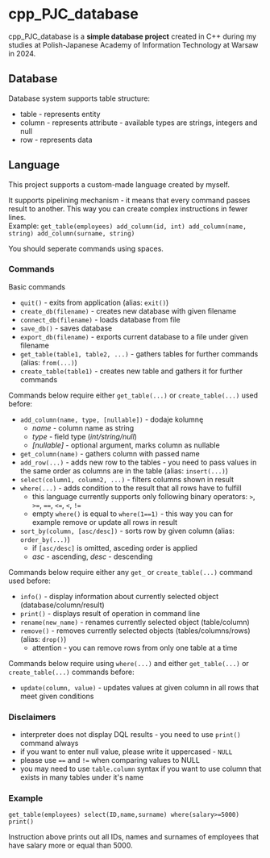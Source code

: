 # cpp_PJC_database
cpp_PJC_database is a **simple database project** created in C++ during my studies at Polish-Japanese Academy of Information Technology at Warsaw in 2024.

## Database
Database system supports table structure:

- table - represents entity
- column - represents attribute - available types are strings, integers and null
- row - represents data

## Language
This project supports a custom-made language created by myself. 

It supports pipelining mechanism - it means that every command passes result to another. This way you can create complex instructions in fewer lines.\
Example: `get_table(employees) add_column(id, int) add_column(name, string) add_column(surname, string)`

You should seperate commands using spaces.

### Commands
Basic commands
 - `quit()` - exits from application (alias: `exit()`)
 - `create_db(filename)` - creates new database with given filename
 - `connect_db(filename)` - loads database from file
 - `save_db()` - saves database
 - `export_db(filename)` - exports current database to a file under given filename
 - `get_table(table1, table2, ...)` - gathers tables for further commands (alias: `from(...)`)
 - `create_table(table1)` - creates new table and gathers it for further commands

Commands below require either `get_table(...)` or `create_table(...)` used before:
 - `add_column(name, type, [nullable])` - dodaje kolumnę
    - _name_ - column name as string
    - _type_ - field type (_int/string/null_)
    - _[nullable]_ - optional argument, marks column as nullable
 - `get_column(name)` - gathers column with passed name
 - `add_row(...)` - adds new row to the tables - you need to pass values in the same order as columns are in the table (alias: `insert(...)`)
 - `select(column1, column2, ...)` - filters columns shown in result
 - `where(...)` - adds condition to the result that all rows have to fulfill
    - this language currently supports only following binary operators: `>`, `>=`, `==`, `<=`, `<`, `!=`
    - empty `where()` is equal to `where(1==1)` - this way you can for example remove or update all rows in result
 - `sort_by(column, [asc/desc])` - sorts row by given column (alias: `order_by(...)`)
    - if `[asc/desc]` is omitted, asceding order is applied
    - _asc_ - ascending, _desc_ - descending

 Commands below require either any `get_` or `create_table(...)` command used before:
 - `info()` - display information about currently selected object (database/column/result)
 - `print()` - displays result of operation in command line
 - `rename(new_name)` - renames currently selected object (table/column)
 - `remove()` - removes currently selected objects (tables/columns/rows) (alias: `drop()`)
    - attention - you can remove rows from only one table at a time

Commands below require using `where(...)` and either `get_table(...)` or `create_table(...)` commands before:
 - `update(column, value)` - updates values at given column in all rows that meet given conditions

### Disclaimers
 - interpreter does not display DQL results - you need to use `print()` command always
 - if you want to enter null value, please write it uppercased - `NULL`
 - please use `==` and `!=` when comparing values to NULL
 - you may need to use `table.column` syntax if you want to use column that exists in many tables under it's name

### Example

`get_table(employees) select(ID,name,surname) where(salary>=5000) print()` 

Instruction above prints out all IDs, names and surnames of employees that have salary more or equal than 5000.

